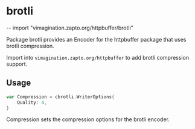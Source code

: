 # brotli
--
    import "vimagination.zapto.org/httpbuffer/brotli"

Package brotli provides an Encoder for the httpbuffer package that uses brotli
compression.

Import into `vimagination.zapto.org/httpbuffer` to add brotli compression support.

## Usage

```go
var Compression = cbrotli.WriterOptions{
	Quality: 4,
}
```
Compression sets the compression options for the brotli encoder.
